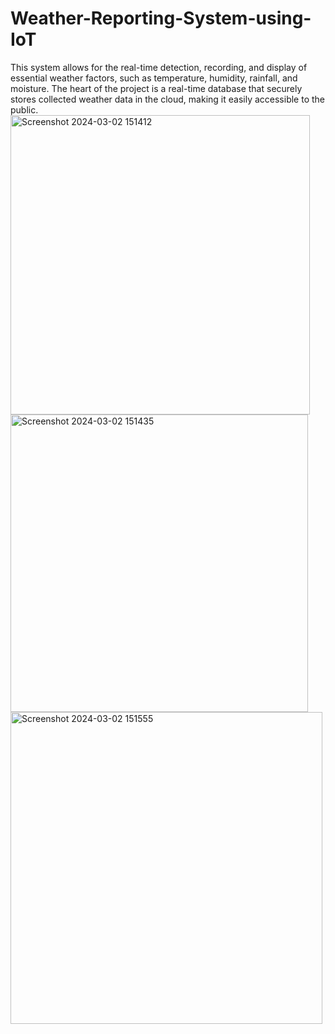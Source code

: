 # Weather-Reporting-System-using-IoT
This system allows for the real-time detection, recording, and display of essential weather factors, such as temperature, humidity, rainfall, and moisture. The heart of the project is a real-time database that securely stores collected weather data in the cloud, making it easily accessible to the public.
<img width="479" alt="Screenshot 2024-03-02 151412" src="https://github.com/codingboth12/Weather-Reporting-System-using-IoT/assets/139882771/18ae355f-11a1-47f3-8f8b-0ee724de43ec">
<img width="476" alt="Screenshot 2024-03-02 151435" src="https://github.com/codingboth12/Weather-Reporting-System-using-IoT/assets/139882771/3c033ee8-9817-4f08-86fd-ea9f67dc732b">
<img width="499" alt="Screenshot 2024-03-02 151555" src="https://github.com/codingboth12/Weather-Reporting-System-using-IoT/assets/139882771/60409aec-e3f7-49e4-8ded-ed8394b19b9c">
